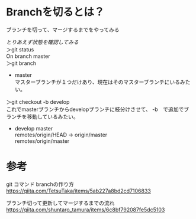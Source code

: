 # Branchを切るとは？  
ブランチを切って、マージするまでをやってみる  

*とりあえず状態を確認してみる*  
＞git status   
On branch master  
＞git branch  
* master  
マスターブランチが１つだけあり、現在はそのマスターブランチにいるみたい。  

＞git checkout -b develop  
これでmasterブランチからdevelopブランチに枝分けさせて、 -b　で追加でブランチを移動しているみたい。  
* develop
  master  
  remotes/origin/HEAD -> origin/master  
  remotes/origin/master  
  


# 参考
git コマンド branchの作り方  
https://qiita.com/TetsuTaka/items/5ab227a8bd2cd7106833  

ブランチ切って更新してマージするまでの流れ  
https://qiita.com/shuntaro_tamura/items/6c8bf792087fe5dc5103  

